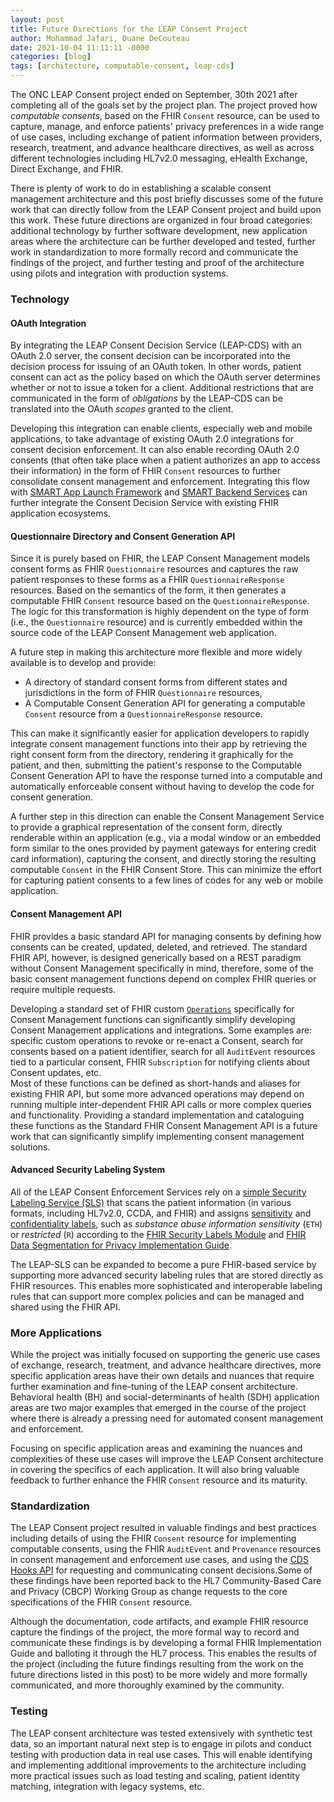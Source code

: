 ```yaml
---
layout: post
title: Future Directions for the LEAP Consent Project
author: Mohammad Jafari, Duane DeCouteau 
date: 2021-10-04 11:11:11 -0000
categories: [blog]
tags: [architecture, computable-consent, leap-cds]
---
```


The ONC LEAP Consent project ended on September, 30th 2021 after completing all of the goals set by the project plan. The project proved how _computable consents_, based on the FHIR `Consent` resource, can be used to capture, manage, and enforce patients' privacy preferences in a wide range of use cases, including exchange of patient information between providers, research, treatment, and advance healthcare directives, as well as across different technologies including HL7v2.0 messaging, eHealth Exchange, Direct Exchange, and FHIR. 

There is plenty of work to do in establishing a scalable consent management architecture and this post briefly discusses some of the future work that can directly follow from the LEAP Consent project and build upon this work. These future directions are organized in four broad categories: additional technology by further software development, new application areas where the architecture can be further developed and tested, further work in standardization to more formally record and communicate the findings of the project, and further testing and proof of the architecture using pilots and integration with production systems.

### Technology

#### OAuth Integration
By integrating the LEAP Consent Decision Service (LEAP-CDS) with an OAuth 2.0 server, the consent decision can be incorporated into the decision process for issuing of an OAuth token. In other words, patient consent can act as the policy based on which the OAuth server determines whether or not to issue a token for a client. Additional restrictions that are communicated in the form of _obligations_ by the LEAP-CDS can be translated into the OAuth _scopes_ granted to the client. 

Developing this integration can enable clients, especially web and mobile applications, to take advantage of existing OAuth 2.0 integrations for consent decision enforcement. It can also enable recording OAuth 2.0 consents (that often take place when a patient authorizes an app to access their information) in the form of FHIR `Consent` resources to further consolidate consent management and enforcement. Integrating this flow with [SMART App Launch Framework](http://hl7.org/fhir/smart-app-launch/index.html) and [SMART Backend Services](https://hl7.org/fhir/uv/bulkdata/authorization/index.html) can further integrate the Consent Decision Service with existing FHIR application ecosystems.

#### Questionnaire Directory and Consent Generation API
Since it is purely based on FHIR, the LEAP Consent Management models consent forms as FHIR `Questionnaire` resources and captures the raw patient responses to these forms as a FHIR `QuestionnaireResponse` resources. Based on the semantics of the form, it then generates a computable FHIR `Consent` resource based on the `QuestionnaireResponse`. The logic for this transformation is highly dependent on the type of form (i.e., the `Questionnaire` resource) and is currently embedded within the source code of the LEAP Consent Management web application.

A future step in making this architecture more flexible and more widely available is to develop and provide: 
 - A directory of standard consent forms from different states and jurisdictions in the form of FHIR `Questionnaire` resources, 
 - A Computable Consent Generation API for generating a computable `Consent` resource from a `QuestionnaireResponse` resource.

 This can make it significantly easier for application developers to rapidly integrate consent management functions into their app by retrieving the right consent form from the directory, rendering it graphically for the patient, and then, submitting the patient's response to the Computable Consent Generation API to have the response turned into a computable and automatically enforceable consent without having to develop the code for consent generation.

 A further step in this direction can enable the Consent Management Service to provide a graphical representation of the consent form, directly renderable within an application (e.g., via a modal window or an embedded form similar to the ones provided by payment gateways for entering credit card information), capturing the consent, and directly storing the resulting computable `Consent` in the FHIR Consent Store. This can minimize the effort for capturing patient consents to a few lines of codes for any web or mobile application.

#### Consent Management API
FHIR provides a basic standard API for managing consents by defining how consents can be created, updated, deleted, and retrieved. The standard FHIR API, however, is designed generically based on a REST paradigm without Consent Management specifically in mind, therefore, some of the basic consent management functions depend on complex FHIR queries or require multiple requests.

Developing a standard set of FHIR custom [`Operations`](https://www.hl7.org/fhir/operations.html) specifically for Consent Management functions can significantly simplify developing Consent Management applications and integrations. Some examples are: specific custom operations to revoke or re-enact a Consent, search for consents based on a patient identifier, search for all `AuditEvent` resources tied to a particular consent, FHIR `Subscription` for notifying clients about Consent updates, etc.  
Most of these functions can be defined as short-hands and aliases for existing FHIR API, but some more advanced operations may depend on running multiple inter-dependent FHIR API calls or more complex queries and functionality. Providing a standard implementation and cataloguing these functions as the Standard FHIR Consent Management API is a future work that can significantly simplify implementing consent management solutions.

#### Advanced Security Labeling System
All of the LEAP Consent Enforcement Services rely on a [simple Security Labeling Service (SLS)](https://github.com/sdhealthconnect/leap-sls) that scans the patient information (in various formats, including HL7v2.0, CCDA, and FHIR) and assigns [sensitivity](https://terminology.hl7.org/ValueSet-v3-InformationSensitivityPolicy.html) and [confidentiality labels](https://terminology.hl7.org/ValueSet-v3-Confidentiality.html), such as _substance abuse information sensitivity_ (`ETH`) or _restricted_ (`R`) according to the [FHIR Security Labels Module](https://www.hl7.org/fhir/security-labels.html) and [FHIR Data Segmentation for Privacy Implementation Guide](https://build.fhir.org/ig/HL7/fhir-security-label-ds4p/index.html).

The LEAP-SLS can be expanded to become a pure FHIR-based service by supporting more advanced security labeling rules that are stored directly as FHIR resources. This enables more sophisticated and interoperable labeling rules that can support more complex policies and can be managed and shared using the FHIR API. 

### More Applications
While the project was initially focused on supporting the generic use cases of exchange, research, treatment, and advance healthcare directives, more specific application areas have their own details and nuances that require further examination and fine-tuning of the LEAP consent architecture. Behavioral health (BH) and social-determinants of health (SDH) application areas are two major examples that emerged in the course of the project where there is already a pressing need for automated consent management and enforcement.

Focusing on specific application areas and examining the nuances and complexities of these use cases will improve the LEAP Consent architecture in covering the specifics of each application. It will also bring valuable feedback to further enhance the FHIR `Consent` resource and its maturity. 

### Standardization
The LEAP Consent project resulted in valuable findings and best practices including details of using the FHIR `Consent` resource for implementing computable consents, using the FHIR `AuditEvent` and `Provenance` resources in consent management and enforcement use cases, and using the [CDS Hooks API](https://cds-hooks.org) for requesting and communicating consent decisions.Some of these findings have been reported back to the HL7 Community-Based Care and Privacy (CBCP) Working Group as change requests to the core specifications of the FHIR `Consent` resource. 

Although the documentation, code artifacts, and example FHIR resource capture the findings of the project, the more formal way to record and communicate these findings is by developing a formal FHIR Implementation Guide and balloting it through the HL7 process. This enables the results of the project (including the future findings resulting from the work on the future directions listed in this post) to be more widely and more formally communicated, and more thoroughly examined by the community.

### Testing
The LEAP consent architecture was tested extensively with synthetic test data, so an  important natural next step is to engage in pilots and conduct testing with production data in real use cases. This will enable identifying and implementing additional improvements to the architecture including more practical issues such as load testing and scaling, patient identity matching, integration with legacy systems, etc.
